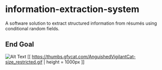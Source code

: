 # information-extraction-system
A software solution to extract structured information from résumés using conditional random fields.
## End Goal
![Alt Text](https://gfycat.com/ifr/AnguishedVigilantCat)
[[ https://thumbs.gfycat.com/AnguishedVigilantCat-size_restricted.gif | height = 1000px ]]
